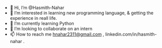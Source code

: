 - 👋 Hi, I’m @Hasmith-Nahar
- 👀 I’m interested in learning new programming language, & getting the experience in reall life.
- 🌱 I’m currently learning Python
- 💞️ I’m looking to collaborate on an intern
- 📫 How to reach me hnahar2311@gmail.com , linkedin.com/in/hasmith-nahar .

<!---
Hasmith-Nahar/Hasmith-Nahar is a ✨ special ✨ repository because its `README.md` (this file) appears on your GitHub profile.
You can click the Preview link to take a look at your changes.
--->
